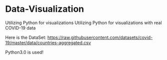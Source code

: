 # Data-Visualization
Utilizing Python for visualizations 
Utilizing Python for visualizations with real COVID-19 data

Here is the DataSet: https://raw.githubusercontent.com/datasets/covid-19/master/data/countries-aggregated.csv

Python3.0 is used!
